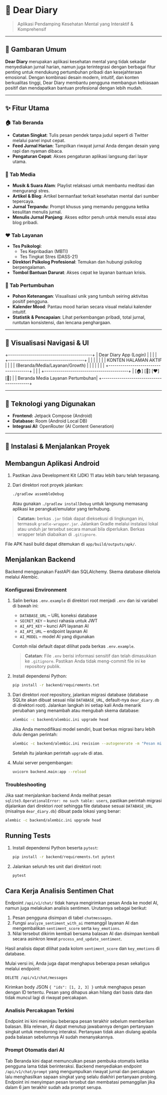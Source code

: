 # 🌿 Dear Diary
> Aplikasi Pendamping Kesehatan Mental yang Interaktif & Komprehensif

---

## 🎯 Gambaran Umum
**Dear Diary** merupakan aplikasi kesehatan mental yang tidak sekadar menyediakan jurnal harian, namun juga terintegrasi dengan berbagai fitur penting untuk mendukung pertumbuhan pribadi dan kesejahteraan emosional. Dengan kombinasi desain modern, intuitif, dan konten berkualitas tinggi, Dear Diary membantu pengguna membangun kebiasaan positif dan mendapatkan bantuan profesional dengan lebih mudah.

---

## ✨ Fitur Utama

### 🏠 Tab Beranda
- **Catatan Singkat**: Tulis pesan pendek tanpa judul seperti di Twitter melalui panel input cepat.
- **Feed Jurnal Harian**: Tampilkan riwayat jurnal Anda dengan desain yang rapi dan nyaman dibaca.
- **Pengaturan Cepat**: Akses pengaturan aplikasi langsung dari layar utama.

### 🎵 Tab Media
- **Musik & Suara Alam**: Playlist relaksasi untuk membantu meditasi dan mengurangi stres.
- **Artikel & Blog**: Artikel bermanfaat terkait kesehatan mental dari sumber tepercaya.
- **Jurnal Terpandu**: Prompt khusus yang memandu pengguna ketika kesulitan menulis jurnal.
- **Menulis Jurnal Panjang**: Akses editor penuh untuk menulis essai atau blog pribadi.

### ❤️ Tab Layanan
- **Tes Psikologi**:
  - Tes Kepribadian (MBTI)
  - Tes Tingkat Stres (DASS-21)
- **Direktori Psikolog Profesional**: Temukan dan hubungi psikolog berpengalaman.
- **Tombol Bantuan Darurat**: Akses cepat ke layanan bantuan krisis.

### 🌳 Tab Pertumbuhan
- **Pohon Ketenangan**: Visualisasi unik yang tumbuh seiring aktivitas positif pengguna.
- **Kalender Mood**: Pantau mood harian secara visual melalui kalender intuitif.
- **Statistik & Pencapaian**: Lihat perkembangan pribadi, total jurnal, runtutan konsistensi, dan lencana penghargaan.

---

## 📱 Visualisasi Navigasi & UI
+------------------------------------------+
| Dear Diary App (Login) |
| |
| +--------------------------------------+ |
| | | |
| | KONTEN HALAMAN AKTIF | |
| | (Beranda/Media/Layanan/Growth) | |
| | | |
| +--------------------------------------+ |
| |
+------------------------------------------+
| [🏠] [🎵] [❤️] [🌳] |
| Beranda Media Layanan Pertumbuhan|
+------------------------------------------+


---

## 🚧 Teknologi yang Digunakan
- **Frontend:** Jetpack Compose (Android)
- **Database:** Room (Android Local DB)
- **Integrasi AI:** OpenRouter (AI Content Generation)

---

## 📌 Instalasi & Menjalankan Proyek


## Membangun Aplikasi Android

1. Pastikan Java Development Kit (JDK) 11 atau lebih baru telah terpasang.
2. Dari direktori root proyek jalankan:

   ```bash
   ./gradlew assembleDebug
   ```

   Atau gunakan `./gradlew installDebug` untuk langsung memasang aplikasi ke
   perangkat/emulator yang terhubung.

> **Catatan:** berkas `.jar` tidak dapat dieksekusi di lingkungan ini, termasuk `gradle-wrapper.jar`. Jalankan Gradle melalui instalasi lokal atau unduh jar tersebut secara manual bila diperlukan. Berkas wrapper telah diabaikan di `.gitignore`.

File APK hasil build dapat ditemukan di `app/build/outputs/apk/`.

## Menjalankan Backend

Backend menggunakan FastAPI dan SQLAlchemy. Skema database dikelola melalui Alembic.

### Konfigurasi Environment

1. Salin berkas `.env.example` di direktori root menjadi `.env` dan isi variabel di bawah ini:

   - `DATABASE_URL` – URL koneksi database
   - `SECRET_KEY` – kunci rahasia untuk JWT
   - `AI_API_KEY` – kunci API layanan AI
   - `AI_API_URL` – endpoint layanan AI
   - `AI_MODEL` – model AI yang digunakan

   Contoh nilai default dapat dilihat pada berkas `.env.example`.

   > **Catatan**: File `.env` berisi informasi sensitif dan telah dimasukkan ke `.gitignore`. Pastikan Anda tidak meng-commit file ini ke repository publik.

2. Install dependensi Python:

   ```bash
   pip install -r backend/requirements.txt
   ```

3. Dari direktori *root* repository, jalankan migrasi database (database SQLite
   akan dibuat sesuai nilai `DATABASE_URL`, default-nya `dear_diary.db` di
   direktori root). Jalankan langkah ini setiap kali Anda menarik perubahan yang
   menambah atau mengubah skema database:

   ```bash
   alembic -c backend/alembic.ini upgrade head
   ```

   Jika Anda memodifikasi model sendiri, buat berkas migrasi baru lebih dulu
   dengan perintah:

   ```bash
   alembic -c backend/alembic.ini revision --autogenerate -m "Pesan migrasi"
   ```
   Setelah itu jalankan perintah `upgrade` di atas.

4. Mulai server pengembangan:

   ```bash
   uvicorn backend.main:app --reload
   ```

### Troubleshooting

Jika saat menjalankan backend Anda melihat pesan `sqlite3.OperationalError: no such table: users`,
pastikan perintah migrasi dijalankan dari direktori *root* sehingga file database sesuai `DATABASE_URL`
(misalnya `dear_diary.db`) dibuat pada lokasi yang benar:

```bash
alembic -c backend/alembic.ini upgrade head
```

## Running Tests

1. Install dependensi Python beserta `pytest`:

   ```bash
   pip install -r backend/requirements.txt pytest
   ```

2. Jalankan seluruh tes unit dari direktori root:

   ```bash
   pytest
   ```

## Cara Kerja Analisis Sentimen Chat

Endpoint `/api/v1/chat/` tidak hanya mengirimkan pesan Anda ke model AI, namun
juga melakukan analisis sentimen. Urutannya sebagai berikut:

1. Pesan pengguna disimpan di tabel `chatmessages`.
2. Fungsi `analyze_sentiment_with_ai` memanggil layanan AI dan
   mengembalikan `sentiment_score` serta `key_emotions`.
3. Nilai tersebut dikirim kembali bersama balasan AI dan disimpan kembali
   secara asinkron lewat `process_and_update_sentiment`.

Hasil analisis dapat dilihat pada kolom `sentiment_score` dan `key_emotions`
di database.

Mulai versi ini, Anda juga dapat menghapus beberapa pesan sekaligus melalui
endpoint:

```http
DELETE /api/v1/chat/messages
```

Kirimkan body JSON `{ "ids": [1, 2, 3] }` untuk menghapus pesan dengan ID
tertentu. Pesan yang dihapus akan hilang dari basis data dan tidak muncul lagi
di riwayat percakapan.

### Analisis Percakapan Terkini

Endpoint ini kini meninjau beberapa pesan terakhir sebelum memberikan balasan.
Bila relevan, AI dapat menutup jawabannya dengan pertanyaan singkat untuk
mendorong interaksi. Pertanyaan tidak akan diulang apabila pada balasan
sebelumnya AI sudah menanyakannya.

### Prompt Otomatis dari AI

Tab Beranda kini dapat memunculkan pesan pembuka otomatis ketika pengguna lama
tidak berinteraksi. Backend menyediakan endpoint `/api/v1/chat/prompt` yang
mengumpulkan riwayat jurnal dan percakapan lalu menghasilkan sapaan singkat yang
selalu diakhiri pertanyaan probing. Endpoint ini menyimpan pesan tersebut dan
membatasi pemanggilan jika dalam 6 jam terakhir sudah ada prompt serupa.
